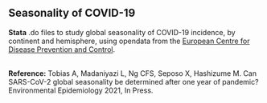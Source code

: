 ## Seasonality of COVID-19
**Stata** .do files to study global seasonality of COVID-19 incidence, by continent and hemisphere, using opendata from the <a href="https://www.ecdc.europa.eu/en/publications-data/data-national-14-day-notification-rate-covid-19" target="_blank">European Centre for Disease Prevention and Control</a>.

<br>
<b>Reference:</b> Tobias A, Madaniyazi L, Ng CFS, Seposo X, Hashizume M. Can SARS-CoV-2 global seasonality be determined after one year of pandemic? Environmental Epidemiology 2021, In Press.
